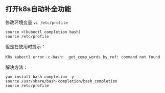 ## 打开k8s自动补全功能

修改环境变量
`vi /etc/profile`

```
source <(kubectl completion bash)
source /etc/profile
```

但是在使用时提示：

`K8s kubectl error：c-bash: _get_comp_words_by_ref: command not found`

解决方法：

```
yum install bash-completion -y
source /usr/share/bash-completion/bash_completion
source /etc/profile
```